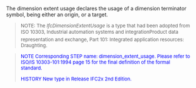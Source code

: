 The dimension extent usage declares the usage of a dimension terminator symbol, being either an origin, or a target.

> <font size="-1">NOTE: The <i>IfcDimensionExtentUsage</i> is a type
		  that had been adopted from ISO 10303, Industrial automation systems and
		  integration&#151;Product data representation and exchange, Part 101: Integrated
		  application resources: Draughting.</font>
>

> <font color="#0000FF" size="-1"> NOTE Corresponding STEP name:
		  dimension_extent_usage. Please refer to ISO/IS 10303-101:1994 page 15 for the
		  final definition of the formal standard. </font>
> 
> <font size="-1"><font color="#0000FF">HISTORY New type in Release
		  IFC2x 2nd Edition.</font> </font>
>